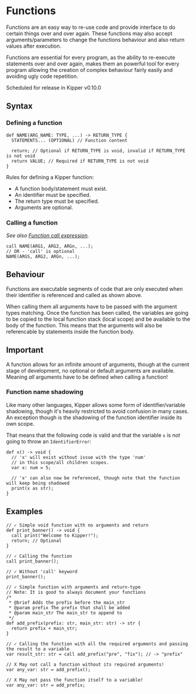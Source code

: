 # Functions

Functions are an easy way to re-use code and provide interface to do certain things over and over again. These functions
may also accept arguments/parameters to change the functions behaviour and also return values after execution.

Functions are essential for every program, as the ability to re-execute statements over and over again, makes them an
powerful tool for every program allowing the creation of complex behaviour fairly easily and avoiding ugly code
repetition.

<p class="important">
  Scheduled for release in Kipper v0.10.0
</p>

## Syntax

### Defining a function

```kipper
def NAME(ARG_NAME: TYPE, ...) -> RETURN_TYPE {
  STATEMENTS... (OPTIONAL) // Function content

  return; // Optional if RETURN_TYPE is void, invalid if RETURN_TYPE is not void
  return VALUE; // Required if RETURN_TYPE is not void
}
```

Rules for defining a Kipper function:

- A function body/statement must exist.
- An identifier must be specified.
- The return type must be specified.
- Arguments are optional.

### Calling a function

_See also [Function call expression](./expressions.html)._

```kipper
call NAME(ARG1, ARG2, ARGn, ...);
// OR - 'call' is optional
NAME(ARGS, ARG2, ARGn, ...);
```

## Behaviour

Functions are executable segments of code that are only executed when their identifier is referenced and called as shown above.

When calling them all arguments have to be passed with the argument types matching. Once the function has been called,
the variables are going to be copied to the local function stack (local scope) and be available to the body of the function.
This means that the arguments will also be referencable by statements inside the function body.

<div class="important">
  <h2>Important</h2>
  <p>
    A function allows for an infinite amount of arguments, though at the current stage of development, no optional or
    default arguments are available. Meaning <em>all</em> arguments have to be defined when calling a function!
  </p>
</div>

### Function name shadowing

Like many other languages, Kipper allows some form of identifier/variable shadowing, though it's heavily restricted to
avoid confusion in many cases. An exception though is the shadowing of the function identifier inside its own scope.

That means that the following code is valid and that the variable `x` is _not_ going to throw an `IdentifierError`:

```kipper
def x() -> void {
  // 'x' will exist without issue with the type 'num'
  // in this scope/all children scopes.
  var x: num = 5;

  // 'x' can also now be referenced, though note that the function will keep being shadowed
  print(x as str);
}
```

## Examples

```kipper
// ✓ Simple void function with no arguments and return
def print_banner() -> void {
  call print("Welcome to Kipper!");
  return; // Optional
}

// ✓ Calling the function
call print_banner();

// ✓ Without 'call' keyword
print_banner();

// ✓ Simple function with arguments and return-type
// Note: It is good to always document your functions
/*
 * @brief Adds the prefix before the main_str
 * @param prefix The prefix that shall be added
 * @param main_str The main_str to append to
 */
def add_prefix(prefix: str, main_str: str) -> str {
  return prefix + main_str;
}

// ✓ Calling the function with all the required arguments and passing the result to a variable
var result_str: str = call add_prefix("pre", "fix"); // -> "prefix"

// X May not call a function without its required arguments!
var any_var: str = add_prefix();

// X May not pass the function itself to a variable!
var any_var: str = add_prefix;
```
